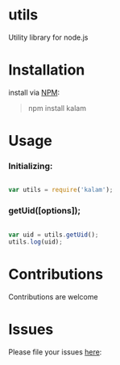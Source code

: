 
# utils
Utility library for node.js

# Installation
install via [NPM](https://www.npmjs.com/):
> npm install kalam

# Usage
### Initializing:
```javascript

var utils = require('kalam');

```

### getUid([options]);
```javascript

var uid = utils.getUid();
utils.log(uid);

```

# Contributions
Contributions are welcome
    
# Issues 
Please file your issues [here](https://github.com/rameshrr/utils/issues):

